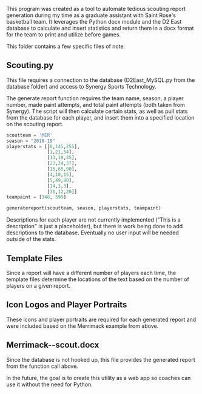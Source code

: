 This program was created as a tool to automate tedious scouting report generation during my time as a graduate assistant with Saint Rose's basketball team. It leverages the Python docx module and the D2 East database to calculate and insert statistics and return them in a docx format for the team to print and utilize before games.

This folder contains a few specific files of note. 

## Scouting.py

This file requires a connection to the database (D2East_MySQL.py from the database folder) and access to Synergy Sports Technology.  

The generate report function requires the team name, season, a player number, made paint attempts, and total paint attempts (both taken from Synergy). The script will then calculate certain stats, as well as pull stats from the database for each player, and insert them into a specified location on the scouting report.

```python
scoutteam = 'MER'
season = "2018-19"
playerstats = [[0,145,255],
               [1,21,54],
               [13,19,35],
               [23,24,37],
               [15,65,90],
               [4,10,15],
               [5,49,90],
               [14,3,3],
               [31,12,20]]
teampaint = [348, 599]

generatereport(scoutteam, season, playerstats, teampaint)
```
Descriptions for each player are not currently implemented ("This is a description" is just a placeholder), but there is work being done to add descriptions to the database. Eventually no user input will be needed outside of the stats.

## Template Files

Since a report will have a different number of players each time, the template files determine the locations of the text based on the number of players on a given report.

## Icon Logos and Player Portraits

These icons and player portraits are required for each generated report and were included based on the Merrimack example from above.

## Merrimack--scout.docx

Since the database is not hooked up, this file provides the generated report from the function call above.

In the future, the goal is to create this utility as a web app so coaches can use it without the need for Python.
